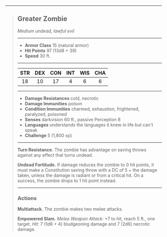 ***
> ## Greater Zombie
> *Medium undead, lawful evil*
> 
> ***
> 
> - **Armor Class** 15 (natural armor)
> - **Hit Points** 97 (13d8 + 39)
> - **Speed** 30 ft.
> 
> ***
> 
> |STR|DEX|CON|INT|WIS|CHA|
> |:---:|:---:|:---:|:---:|:---:|:---:|
> |18|10|17|4|6|6|
> 
> ***
> 
> - **Damage Resistances** cold, necrotic
> - **Damage Immunities** poison
> - **Condition Immunities** charmed, exhaustion, frightened, paralyzed, poisoned
> - **Senses** darkvision 60 ft., passive Perception 8
> - **Languages** understands the languages it knew in life but can't speak
> - **Challenge** 5 (1,800 xp)
> 
> ***
> 
> **Turn Resistance.** The zombie has advantage on saving throws against any effect that turns undead.
> 
> **Undead Fortitude.** If damage reduces the zombie to 0 hit points, it must make a Constitution saving throw with a DC of 5 + the damage taken, unless the damage is radiant or from a critical hit. On a success, the zombie drops to 1 hit point instead.
> 
> ***
> 
> ### Actions
> **Multiattack.** The zombie makes two melee attacks.
> 
> **Empowered Slam.** *Melee Weapon Attack:* +7 to hit, reach 5 ft., one target. *Hit:* 7 (1d6 + 4) bludgeoning damage and 7 (2d6) necrotic damage.